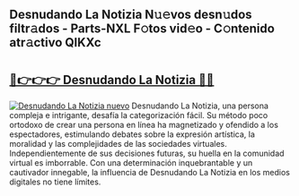 ## Desnudando La Notizia N𝚞𝚎vos desn𝚞dos filtr𝚊dos - Parts-NXL F𝚘tos vid𝚎o - C𝚘ntenido atr𝚊ctivo QlKXc

# <h2><a href="http://mb6sva.tromn.icu/?c=Desnudando+La+Notizia">🔗👉👉👉 Desnudando La Notizia 🔗🔗</a></h2>

[![Desnudando La Notizia nuevo](https://i.imgur.com/pEAQMta.gif)](http://mb6sva.tromn.icu/?c=Desnudando+La+Notizia)
Desnudando La Notizia, una persona compleja e intrigante, desafía la categorización fácil. Su método poco ortodoxo de crear una persona en línea ha magnetizado y ofendido a los espectadores, estimulando debates sobre la expresión artística, la moralidad y las complejidades de las sociedades virtuales. Independientemente de sus decisiones futuras, su huella en la comunidad virtual es imborrable. Con una determinación inquebrantable y un cautivador innegable, la influencia de Desnudando La Notizia en los medios digitales no tiene límites.
